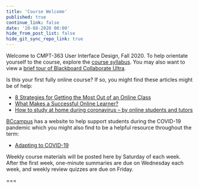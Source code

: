 ```yaml
---
title: 'Course Welcome'
published: true
continue_link: false
date: '20-08-2020 00:00'
hide_from_post_list: false
hide_git_sync_repo_link: true
---
```


Welcome to CMPT-363 User Interface Design, Fall 2020. To help orientate yourself to the course, explore the [course syllabus](https://canvas.sfu.ca/courses/53207/assignments/syllabus). You may also want to view a [brief tour of Blackboard Collaborate Ultra](https://www.youtube.com/watch?v=1W4sGpVmJaY).

Is this your first fully online course? If so, you might find these articles might be of help:

* [8 Strategies for Getting the Most Out of an Online Class](https://www.northeastern.edu/graduate/blog/tips-for-taking-online-classes/)
* [What Makes a Successful Online Learner?](https://careerwise.minnstate.edu/education/successonline.html)
* [How to study at home during coronavirus – by online students and tutors](https://www.theguardian.com/education/2020/mar/26/how-to-study-at-home-during-coronavirus-by-online-students-and-tutors)

[BCcampus](https://bccampus.ca/) has a website to help support students during the COVID-19 pandemic which you might also find to be a helpful resource throughout the term:

* [Adapting to COVID-19](https://covid19.bccampus.ca/)

Weekly course materials will be posted here by Saturday of each week. After the first week,  one-minute summaries are due on Wednesday each week, and weekly review quizzes are due on Friday.

===
